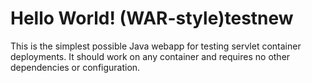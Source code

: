 Hello World! (WAR-style)testnew
===============

This is the simplest possible Java webapp for testing servlet container deployments.  It should work on any container and requires no other dependencies or configuration.
